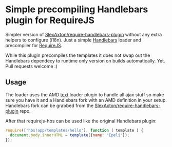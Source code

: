 # Simple precompiling Handlebars plugin for RequireJS

Simpler version of [SlexAxton/require-handlebars-plugin][] without any extra
helpers to configure (i18n). Just a simple
[Handlebars][] loader and precompiler for [RequireJS][].

While this plugin precompiles the templates it does not swap out the Handlebars dependecy to runtime only
version on builds automatically. Yet. Pull requests welcome :)

## Usage

The loader uses the AMD [text] loader plugin to handle all ajax stuff so make
sure you have it and a Handlebars fork with an AMD definition in your setup.
Handlebars fork can be grabbed from the
[SlexAxton/require-handlebars-plugin][hbs-fork] repo.

After that requirejs-hbs can be used like the original Handlebars plugin:

```javascript
require(['hbs!app/templates/hello'], function ( template ) {
  document.body.innerHTML = template({name: "Epeli"});
});
```

[Handlebars]: http://handlebarsjs.com/
[RequireJS]: http://requirejs.org/
[SlexAxton/require-handlebars-plugin]: https://github.com/SlexAxton/require-handlebars-plugin
[hbs-fork]: https://github.com/SlexAxton/require-handlebars-plugin/blob/master/Handlebars.js
[text]: https://github.com/requirejs/text

